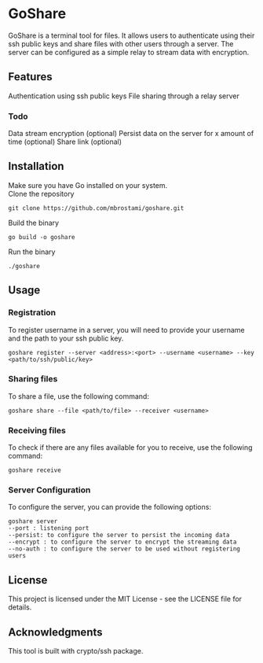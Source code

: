 # GoShare
GoShare is a terminal tool for files. It allows users to authenticate using their ssh public keys and share files with other users through a server. 
The server can be configured as a simple relay to stream data with encryption.

## Features
Authentication using ssh public keys
File sharing through a relay server

### Todo
Data stream encryption (optional)
Persist data on the server for x amount of time (optional)
Share link (optional)

## Installation
Make sure you have Go installed on your system.  
Clone the repository  
```
git clone https://github.com/mbrostami/goshare.git
```
Build the binary  
```
go build -o goshare
```
Run the binary  
```
./goshare
```

## Usage
### Registration 
To register username in a server, you will need to provide your username and the path to your ssh public key.
```
goshare register --server <address>:<port> --username <username> --key <path/to/ssh/public/key>
```

### Sharing files
To share a file, use the following command:
```
goshare share --file <path/to/file> --receiver <username>
```
### Receiving files
To check if there are any files available for you to receive, use the following command:

```
goshare receive
```
### Server Configuration
To configure the server, you can provide the following options:

```
goshare server
--port : listening port 
--persist: to configure the server to persist the incoming data
--encrypt : to configure the server to encrypt the streaming data
--no-auth : to configure the server to be used without registering users
```

## License
This project is licensed under the MIT License - see the LICENSE file for details.

## Acknowledgments
This tool is built with crypto/ssh package.
